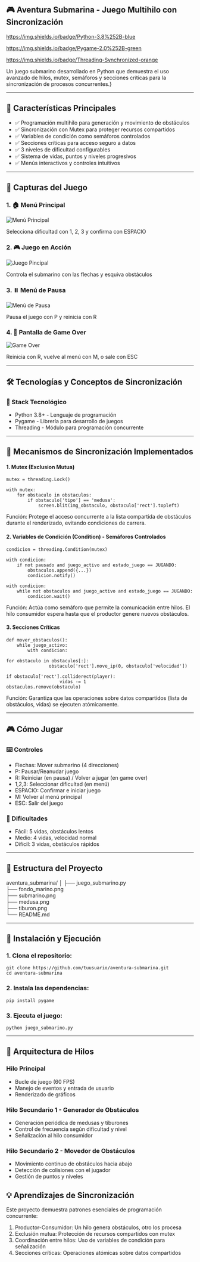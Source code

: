 ## 🎮 Aventura Submarina - Juego Multihilo con Sincronización

https://img.shields.io/badge/Python-3.8%252B-blue

https://img.shields.io/badge/Pygame-2.0%252B-green

https://img.shields.io/badge/Threading-Synchronized-orange

Un juego submarino desarrollado en Python que demuestra el uso avanzado de hilos, mutex, semáforos y secciones críticas para la sincronización de procesos concurrentes.}

------------

## 🚀 Características Principales

- ✅ Programación multihilo para generación y movimiento de obstáculos
- ✅ Sincronización con Mutex para proteger recursos compartidos
- ✅ Variables de condición como semáforos controlados
- ✅ Secciones críticas para acceso seguro a datos
- ✅ 3 niveles de dificultad configurables
- ✅ Sistema de vidas, puntos y niveles progresivos
- ✅ Menús interactivos y controles intuitivos

------------

## 🎯 Capturas del Juego

### 1. 🏠 Menú Principal

![Menú Principal](https://github.com/Cris1711-NightWolf/Bonus-Juego-Submarino/blob/main/Pantallazos/menu_principal.png?raw=true)

Selecciona dificultad con 1, 2, 3 y confirma con ESPACIO

### 2. 🎮 Juego en Acción

![Juego Pincipal](https://github.com/Cris1711-NightWolf/Bonus-Juego-Submarino/blob/main/Pantallazos/juego_activo.png?raw=true)

Controla el submarino con las flechas y esquiva obstáculos

### 3. ⏸️ Menú de Pausa

![Menú de Pausa](https://github.com/Cris1711-NightWolf/Bonus-Juego-Submarino/blob/main/Pantallazos/menu_pausa.png?raw=true)

Pausa el juego con P y reinicia con R

### 4. 🎯 Pantalla de Game Over

![Game Over](https://github.com/Cris1711-NightWolf/Bonus-Juego-Submarino/blob/main/Pantallazos/game_over.png?raw=true)

Reinicia con R, vuelve al menú con M, o sale con ESC

------------

## 🛠️ Tecnologías y Conceptos de Sincronización

### 🔧 Stack Tecnológico

- Python 3.8+ - Lenguaje de programación
- Pygame - Librería para desarrollo de juegos
- Threading - Módulo para programación concurrente

------------

## 🔄 Mecanismos de Sincronización Implementados

#### 1. Mutex (Exclusion Mutua)

    mutex = threading.Lock()
    
    with mutex:
        for obstaculo in obstaculos:
            if obstaculo['tipo'] == 'medusa':
                screen.blit(img_obstaculo, obstaculo['rect'].topleft)

Función: Protege el acceso concurrente a la lista compartida de obstáculos durante el renderizado, evitando condiciones de carrera.

#### 2. Variables de Condición (Condition) - Semáforos Controlados

    condicion = threading.Condition(mutex)
    
    with condicion:
        if not pausado and juego_activo and estado_juego == JUGANDO:
            obstaculos.append({...})
            condicion.notify()
    
    with condicion:
        while not obstaculos and juego_activo and estado_juego == JUGANDO:
            condicion.wait()

Función: Actúa como semáforo que permite la comunicación entre hilos. El hilo consumidor espera hasta que el productor genere nuevos obstáculos.

#### 3. Secciones Críticas

    def mover_obstaculos():
        while juego_activo:
            with condicion:
    
    for obstaculo in obstaculos[:]:
                    obstaculo['rect'].move_ip(0, obstaculo['velocidad'])
    
    if obstaculo['rect'].colliderect(player):
                        vidas -= 1
    obstaculos.remove(obstaculo)

Función: Garantiza que las operaciones sobre datos compartidos (lista de obstáculos, vidas) se ejecuten atómicamente.

------------

## 🎮 Cómo Jugar

### ⌨️ Controles

- Flechas: Mover submarino (4 direcciones)
- P: Pausar/Reanudar juego
- R: Reiniciar (en pausa) / Volver a jugar (en game over)
- 1,2,3: Seleccionar dificultad (en menú)
- ESPACIO: Confirmar e iniciar juego
- M: Volver al menú principal
- ESC: Salir del juego

### 🎯 Dificultades

- Fácil: 5 vidas, obstáculos lentos
- Medio: 4 vidas, velocidad normal
- Difícil: 3 vidas, obstáculos rápidos

------------

## 📁 Estructura del Proyecto

aventura_submarina/
│
├── juego_submarino.py          
├── fondo_marino.png           
├── submarino.png             
├── medusa.png                 
├── tiburon.png                
└── README.md                  

------------

## 🚀 Instalación y Ejecución

### 1. Clona el repositorio:

    git clone https://github.com/tuusuario/aventura-submarina.git
    cd aventura-submarina

### 2. Instala las dependencias:

    pip install pygame

### 3. Ejecuta el juego:

    python juego_submarino.py

------------

## 🔧 Arquitectura de Hilos

### Hilo Principal

- Bucle de juego (60 FPS)
- Manejo de eventos y entrada de usuario
- Renderizado de gráficos

### Hilo Secundario 1 - Generador de Obstáculos

- Generación periódica de medusas y tiburones
- Control de frecuencia según dificultad y nivel
- Señalización al hilo consumidor

### Hilo Secundario 2 - Movedor de Obstáculos

- Movimiento continuo de obstáculos hacia abajo
- Detección de colisiones con el jugador
- Gestión de puntos y niveles

## 💡 Aprendizajes de Sincronización

Este proyecto demuestra patrones esenciales de programación concurrente:

1. Productor-Consumidor: Un hilo genera obstáculos, otro los procesa
2. Exclusión mutua: Protección de recursos compartidos con mutex
3. Coordinación entre hilos: Uso de variables de condición para señalización
4. Secciones críticas: Operaciones atómicas sobre datos compartidos
